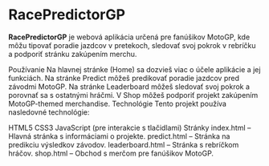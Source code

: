 # RacePredictorGP

**RacePredictorGP** je webová aplikácia určená pre fanúšikov MotoGP, kde môžu tipovať poradie jazdcov v pretekoch, sledovať svoj pokrok v rebríčku a podporiť stránku zakúpením merchu.

Používanie
Na hlavnej stránke (Home) sa dozvieš viac o účele aplikácie a jej funkciách.
Na stránke Predict môžeš predikovať poradie jazdcov pred závodmi MotoGP.
Na stránke Leaderboard môžeš sledovať svoj pokrok a porovnať sa s ostatnými hráčmi.
V Shop môžeš podporiť projekt zakúpením MotoGP-themed merchandise.
Technológie
Tento projekt používa nasledovné technológie:

HTML5
CSS3
JavaScript (pre interakcie s tlačidlami)
Stránky
index.html – Hlavná stránka s informáciami o projekte.
predict.html – Stránka na predikciu výsledkov závodov.
leaderboard.html – Stránka s rebríčkom hráčov.
shop.html – Obchod s merčom pre fanúšikov MotoGP.
